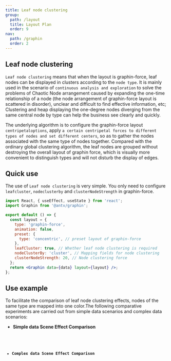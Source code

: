 ```yaml
---
title: Leaf node clustering
group:
  path: /layout
  title: Layout Plan
  order: 9
nav:
  path: /graphin
  order: 2
---
```


## Leaf node clustering

`Leaf node clustering` means that when the layout is graphin-force, leaf nodes can be displayed in clusters according to the `node type`. It is mainly used in the scenario of `continuous analysis and exploration` to solve the problems of Chaotic Node arrangement caused by expanding the one-time relationship of a node (the node arrangement of graphin-force layout is scattered in disorder), unclear and difficult to find effective information, etc; Clustering and heap displaying the one-degree nodes diverging from the same central node by type can help the business see clearly and quickly.

The underlying algorithm is to configure the graphin-force layout `centripetaloptions`, apply `a certain centripetal forces to different types of nodes and set different centers`, so as to gather the nodes associated with the same type of nodes together. Compared with the ordinary global clustering algorithm, the leaf nodes are grouped without destroying the overall layout of graphin force, which is visually more convenient to distinguish types and will not disturb the display of edges.

## Quick use
The use of `Leaf node clustering` is very simple. You only need to configure `leafcluster`, `nodeclusterby` and `clusterNodeStrength`  in graphin-force.

```jsx | pure
import React, { useEffect, useState } from 'react';
import Graphin from '@antv/graphin';

export default () => {
  const layout = {
    type: 'graphin-force',
    animation: false,
    preset: {
      type: 'concentric', // preset layout of graphin-force
    },
    leafCluster: true, // Whether leaf node clustering is required
    nodeClusterBy: 'cluster', // Mapping fields for node clustering
    clusterNodeStrength: 20, // Node clustering force
  };
  return <Graphin data={data} layout={layout} />;
};
```

## Use example
To facilitate the comparison of leaf node clustering effects, nodes of the same type are mapped into one color.The following comparative experiments are carried out from simple data scenarios and complex data scenarios:
- **Simple data Scene Effect Comparison**
<code src='./demos/simple.tsx'>

- **Complex data Scene Effect Comparison**
<code src='./demos/complex.tsx'>


